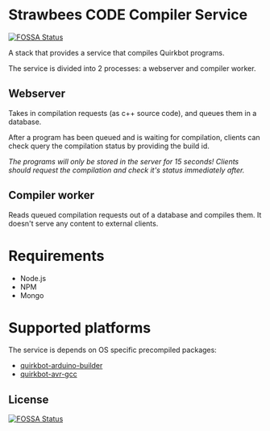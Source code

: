 # Strawbees CODE Compiler Service
[![FOSSA Status](https://app.fossa.com/api/projects/git%2Bgithub.com%2Fstrawbees%2Fcode-compiler-service.svg?type=shield)](https://app.fossa.com/projects/git%2Bgithub.com%2Fstrawbees%2Fcode-compiler-service?ref=badge_shield)

A stack that provides a service that compiles Quirkbot programs.

The service is divided into 2 processes: a webserver and compiler worker.

## Webserver
Takes in compilation requests (as c++ source code), and queues them in a database.

After a program has been queued and is waiting for compilation, clients can check query the compilation status by providing the build id.

*The programs will only be stored in the server for 15 seconds! Clients should request the compilation and check it's status immediately after.*
## Compiler worker

Reads queued compilation requests out of a database and compiles them. It doesn't serve any content to external clients.

# Requirements
- Node.js
- NPM
- Mongo

# Supported platforms
The service is depends on OS specific precompiled packages:
- [quirkbot-arduino-builder](https://www.npmjs.com/package/quirkbot-arduino-builder)
- [quirkbot-avr-gcc](https://www.npmjs.com/package/quirkbot-avr-gcc)


## License
[![FOSSA Status](https://app.fossa.com/api/projects/git%2Bgithub.com%2Fstrawbees%2Fcode-compiler-service.svg?type=large)](https://app.fossa.com/projects/git%2Bgithub.com%2Fstrawbees%2Fcode-compiler-service?ref=badge_large)
